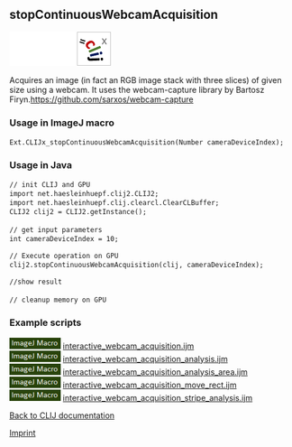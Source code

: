 ## stopContinuousWebcamAcquisition
<img src="images/mini_empty_logo.png"/><img src="images/mini_empty_logo.png"/><img src="images/mini_clijx_logo.png"/>

Acquires an image (in fact an RGB image stack with three slices) of given size using a webcam. It uses the webcam-capture library by Bartosz Firyn.https://github.com/sarxos/webcam-capture

### Usage in ImageJ macro
```
Ext.CLIJx_stopContinuousWebcamAcquisition(Number cameraDeviceIndex);
```


### Usage in Java
```
// init CLIJ and GPU
import net.haesleinhuepf.clij2.CLIJ2;
import net.haesleinhuepf.clij.clearcl.ClearCLBuffer;
CLIJ2 clij2 = CLIJ2.getInstance();

// get input parameters
int cameraDeviceIndex = 10;
```

```
// Execute operation on GPU
clij2.stopContinuousWebcamAcquisition(clij, cameraDeviceIndex);
```

```
//show result

// cleanup memory on GPU
```




### Example scripts
<a href="https://github.com/clij/clij2-docs/blob/master/src/main/macro/"><img src="images/language_macro.png" height="20"/></a> [interactive_webcam_acquisition.ijm](https://github.com/clij/clij2-docs/blob/master/src/main/macro/interactive_webcam_acquisition.ijm)  
<a href="https://github.com/clij/clij2-docs/blob/master/src/main/macro/"><img src="images/language_macro.png" height="20"/></a> [interactive_webcam_acquisition_analysis.ijm](https://github.com/clij/clij2-docs/blob/master/src/main/macro/interactive_webcam_acquisition_analysis.ijm)  
<a href="https://github.com/clij/clij2-docs/blob/master/src/main/macro/"><img src="images/language_macro.png" height="20"/></a> [interactive_webcam_acquisition_analysis_area.ijm](https://github.com/clij/clij2-docs/blob/master/src/main/macro/interactive_webcam_acquisition_analysis_area.ijm)  
<a href="https://github.com/clij/clij2-docs/blob/master/src/main/macro/"><img src="images/language_macro.png" height="20"/></a> [interactive_webcam_acquisition_move_rect.ijm](https://github.com/clij/clij2-docs/blob/master/src/main/macro/interactive_webcam_acquisition_move_rect.ijm)  
<a href="https://github.com/clij/clij2-docs/blob/master/src/main/macro/"><img src="images/language_macro.png" height="20"/></a> [interactive_webcam_acquisition_stripe_analysis.ijm](https://github.com/clij/clij2-docs/blob/master/src/main/macro/interactive_webcam_acquisition_stripe_analysis.ijm)  


[Back to CLIJ documentation](https://clij.github.io/)

[Imprint](https://clij.github.io/imprint)
